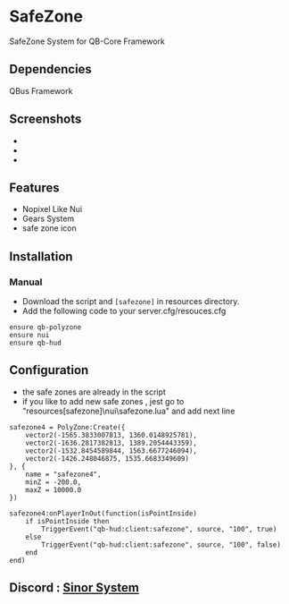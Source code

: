 # SafeZone
SafeZone System for QB-Core Framework

## Dependencies
QBus Framework

## Screenshots
- []()
- []() 
- []() 

## Features
- Nopixel Like Nui
- Gears System
- safe zone icon

## Installation
### Manual
- Download the script and `[safezone]` in resources directory.
- Add the following code to your server.cfg/resouces.cfg
```
ensure qb-polyzone
ensure nui
ensure qb-hud

```

## Configuration

- the safe zones are already in the script 
- if you like to add new safe zones , jest go to "resources\[safezone]\nui\safezone.lua" and add next line
```
safezone4 = PolyZone:Create({
	vector2(-1565.3833007813, 1360.0148925781),
	vector2(-1636.2817382813, 1389.2054443359),
	vector2(-1532.8454589844, 1563.6677246094),
	vector2(-1426.248046875, 1535.6683349609)
}, {
	name = "safezone4",
	minZ = -200.0,
	maxZ = 10000.0
})

safezone4:onPlayerInOut(function(isPointInside)
	if isPointInside then
		TriggerEvent("qb-hud:client:safezone", source, "100", true)
	else
		TriggerEvent("qb-hud:client:safezone", source, "100", false)
	end
end)

```
## Discord : [Sinor System](https://discord.gg/6MhccN5T)


